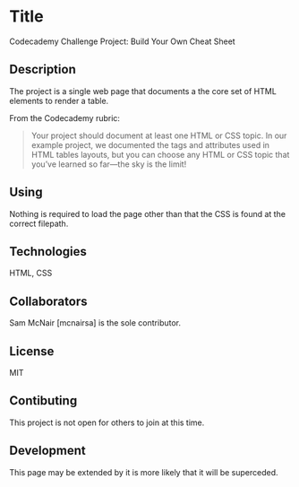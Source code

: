# Title
Codecademy Challenge Project: Build Your Own Cheat Sheet

## Description
The project is a single web page that documents a the core set of HTML elements to render a table.

From the Codecademy rubric:
> Your project should document at least one HTML or CSS topic. In our example project, we documented the tags and attributes used in HTML tables layouts, but you can choose any HTML or CSS topic that you’ve learned so far—the sky is the limit!

## Using
Nothing is required to load the page other than that the CSS is found at the correct filepath.
 
## Technologies
HTML, CSS

## Collaborators
Sam McNair [mcnairsa] is the sole contributor.

## License
MIT

## Contibuting
This project is not open for others to join at this time.

## Development
This page may be extended by it is more likely that it will be superceded.